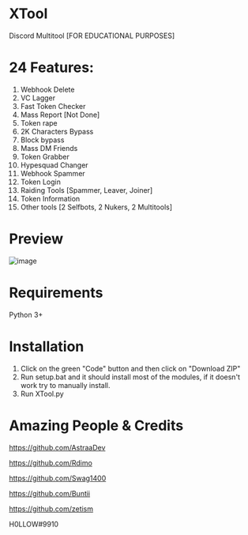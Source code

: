 # XTool
Discord Multitool [FOR EDUCATIONAL PURPOSES]


# 24 Features:


1. Webhook Delete
2. VC Lagger
3. Fast Token Checker
4. Mass Report [Not Done]
5. Token rape
6. 2K Characters Bypass
7. Block bypass
8. Mass DM Friends
9. Token Grabber
10. Hypesquad Changer
11. Webhook Spammer
12. Token Login
13. Raiding Tools [Spammer, Leaver, Joiner]
14. Token Information
15. Other tools [2 Selfbots, 2 Nukers, 2 Multitools]


# Preview

![image](https://user-images.githubusercontent.com/68393764/140603967-366f9b2e-cc17-4fdb-b468-068587031134.png)


# Requirements
Python 3+


# Installation
1. Click on the green "Code" button and then click on "Download ZIP"
2. Run setup.bat and it should install most of the modules, if it doesn't work try to manually install.
3. Run XTool.py


# Amazing People & Credits

https://github.com/AstraaDev

https://github.com/Rdimo

https://github.com/Swag1400

https://github.com/Buntii

https://github.com/zetism

H0LLOW#9910
